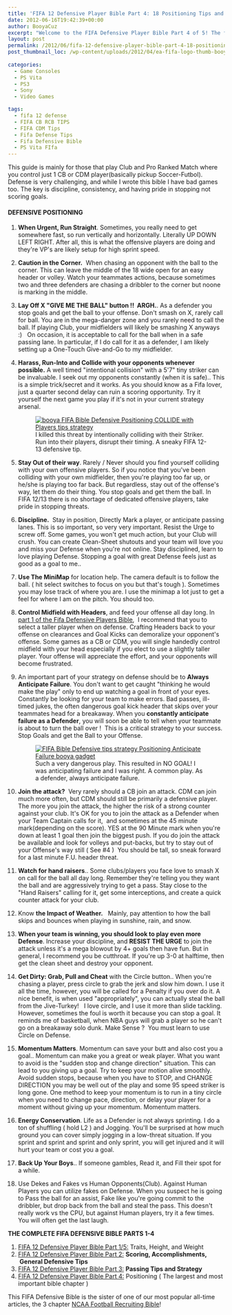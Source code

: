 ```yaml
---
title: 'FIFA 12 Defensive Player Bible Part 4: 18 Positioning Tips and Strategy'
date: 2012-06-16T19:42:39+00:00
author: BooyaCuz
excerpt: "Welcome to the FIFA Defensive Player Bible Part 4 of 5! The focus of part 4 is Defensive Positioning.. Where to be, Where to Go, and When to be there."
layout: post
permalink: /2012/06/fifa-12-defensive-player-bible-part-4-18-positioning-tips-and-strategy.html
post_thumbnail_loc: /wp-content/uploads/2012/04/ea-fifa-logo-thumb-booya.jpg
        
categories:
  - Game Consoles
  - PS Vita
  - PS3
  - Sony
  - Video Games

tags:
  - fifa 12 defense
  - FIFA CB RCB TIPS
  - FIFA CDM Tips
  - Fifa Defense Tips
  - Fifa Defensive Bible
  - PS Vita FIfa
---
```

This guide is mainly for those that play Club and Pro Ranked Match where you control just 1 CB or CDM player(basically pickup Soccer-Futbol). Defense is very challenging, and while I wrote this bible I have bad games too. The key is discipline, consistency, and having pride in stopping not scoring goals.

#### DEFENSIVE POSITIONING

1. <strong>When Urgent, Run Straight</strong>. Sometimes, you really need to get somewhere fast, so run vertically and horizontally. Literally UP DOWN LEFT RIGHT. After all, this is what the offensive players are doing and they're VP's are likely setup for high sprint speed.

2. <strong>Caution in the Corner.</strong>  When chasing an opponent with the ball to the corner. This can leave the middle of the 18 wide open for an easy header or volley. Watch your teammates actions, because sometimes two and three defenders are chasing a dribbler to the corner but noone is marking in the middle.

3. <strong>Lay Off X "GIVE ME THE BALL" button !!  ARGH.</strong>. As a defender you stop goals and get the ball to your offense. Don't smash on X, rarely call for ball. You are in the mega-danger zone and you rarely need to call the ball. If playing Club, your midfielders will likely be smashing X anyways :)   On occasion, it is acceptable to call for the ball when in a safe passing lane. In particular, if I do call for it as a defender, I am likely setting up a One-Touch Give-and-Go to my midfielder.

4. <strong>Harass, Run-Into and Collide with your opponents whenever possible.</strong> A well timed "intentional collision" with a 5'7" tiny striker can be invaluable. I seek out my opponents constantly (when it is safe).. This is a simple trick/secret and it works. As you should know as a Fifa lover, just a quarter second delay can ruin a scoring opportunity. Try it yourself the next game you play if it's not in your current strategy arsenal.
    <figure>
      <a href="{{ site.cdn-url }}/wp-content/uploads/2012/06/FIFA-Bible-Defensive-Positioning-COLLIDE-with-Players1.jpg">
        <img src="{{ site.cdn-url }}/wp-content/uploads/2012/06/FIFA-Bible-Defensive-Positioning-COLLIDE-with-Players1-640.jpg" 
            alt="booya FIFA Bible Defensive Positioning COLLIDE with Players tips strategy" title="colliding with their Striker"></a>
        <figcaption>I killed this threat by intentionally colliding with their Striker. Run into their players, disrupt their timing. A sneaky FIFA 12-13 defensive tip.</figcaption>
    </figure>

5. <strong>Stay Out of their way</strong>. Rarely / Never should you find yourself colliding with your own offensive players. So if you notice that you've been colliding with your own midfielder, then you're playing too far up, or he/she is playing too far back. But regardless, stay out of the offense's way, let them do their thing. You stop goals and get them the ball. In FIFA 12/13 there is no shortage of dedicated offensive players, take pride in stopping threats.

6. <strong>Discipline.</strong>  Stay in position, Directly Mark a player, or anticipate passing lanes. This is so important, so very very important. Resist the Urge to screw off. Some games, you won't get much action, but your Club will crush. You can create Clean-Sheet shutouts and your team will love you and miss your Defense when you're not online. Stay disciplined, learn to love playing Defense. Stopping a goal with great Defense feels just as good as a goal to me..

7. <strong>Use The MiniMap</strong> for location help. The camera default is to follow the ball. ( hit select switches to focus on you but that's tough ). Sometimes you may lose track of where you are. I use the minimap a lot just to get a feel for where I am on the pitch. You should too.

8. <strong>Control Midfield with Headers</strong>, and feed your offense all day long. In [part 1 of the Fifa Defensive Players Bible](/2012/06/fifa-12-defensive-player-bible-part-15-traits-height-and-weight.html),  I recommend that you to select a taller player when on defense. Crafting Headers back to your offense on clearances and Goal Kicks can demoralize your opponent's offense. Some games as a CB or CDM, you will single handedly control midfield with your head especially if you elect to use a slightly taller player. Your offense will appreciate the effort, and your opponents will become frustrated.

9. An important part of your strategy on defense should be to <strong>Always Anticipate Failure</strong>. You don't want to get caught "thinking he would make the play" only to end up watching a goal in front of your eyes. Constantly be looking for your team to make errors. Bad passes, ill-timed jukes, the often dangerous goal kick header that skips over your teammates head for a breakaway. When you <strong>constantly anticipate failure as a Defender</strong>, you will soon be able to tell when your teammate is about to turn the ball over !  This is a critical strategy to your success. Stop Goals and get the Ball to your Offense.
    <figure>
      <a href="{{ site.cdn-url }}/wp-content/uploads/2012/06/FIFA-Bible-Defensive-Positioning-Anticipate-Failure.jpg">
        <img src="{{ site.cdn-url }}/wp-content/uploads/2012/06/FIFA-Bible-Defensive-Positioning-Anticipate-Failure-640.jpg" 
            alt="FIFA Bible Defensive tips strategy Positioning Anticipate Failure booya gadget" title="Such a very dangerous play. This resulted in NO GOAL! I was anticipating failure and I was right. A common play. As a defender, always anticipate failure."></a>
      <figcaption>Such a very dangerous play. This resulted in NO GOAL! I was anticipating failure and I was right. A common play. As a defender, always anticipate failure.</figcaption>
    </figure>

10. <strong>Join the attack?</strong>  Very rarely should a CB join an attack. CDM can join much more often, but CDM should still be primarily a defensive player. The more you join the attack, the higher the risk of a strong counter against your club. It's OK for you to join the attack as a Defender when your Team Captain calls for it,  and sometimes at the 45 minute mark(depending on the score). YES at the 90 Minute mark when you're down at least 1 goal then join the biggest push. If you do join the attack be available and look for volleys and put-backs, but try to stay out of your Offense's way still ( See #4 )  You should be tall, so sneak forward for a last minute F.U. header threat.

11. <strong>Watch for hand raisers</strong>.. Some clubs/players you face love to smash X on call for the ball all day long. Remember they're telling you they want the ball and are aggressively trying to get a pass. Stay close to the "Hand Raisers" calling for it, get some interceptions, and create a quick counter attack for your club.

12. Know <strong>the Impact of Weather.</strong>   Mainly, pay attention to how the ball skips and bounces when playing in sunshine, rain, and snow.

13. <strong>When your team is winning, you should look to play even more Defense</strong>. Increase your discipline, and <strong>RESIST THE URGE</strong> to join the attack unless it's a mega blowout by 4+ goals then have fun. But in general, I recommend you be cutthroat. If you're up 3-0 at halftime, then get the clean sheet and destroy your opponent.

14. <strong>Get Dirty: Grab, Pull and Cheat</strong> with the Circle button.. When you're chasing a player, press circle to grab the jerk and slow him down. I use it all the time, however, you will be called for a Penalty if you over do it. A nice benefit, is when used "appropriately", you can actually steal the ball from the Jive-Turkey!   I love circle, and I use it more than slide tackling. However, sometimes the foul is worth it because you can stop a goal. It reminds me of basketball, when NBA guys will grab a player so he can't go on a breakaway solo dunk. Make Sense ?  You must learn to use Circle on Defense.

15. <strong>Momentum Matters</strong>. Momentum can save your butt and also cost you a goal.. Momentum can make you a great or weak player. What you want to avoid is the "sudden stop and change direction" situation. This can lead to you giving up a goal. Try to keep your motion alive smoothly. Avoid sudden stops, because when you have to STOP, and CHANGE DIRECTION you may be well out of the play and some 95 speed striker is long gone. One method to keep your momentum is to run in a tiny circle when you need to change pace, direction, or delay your player for a moment without giving up your momentum. Momentum matters.

16. <strong>Energy Conservation</strong>. Life as a Defender is not always sprinting. I do a ton of shuffling ( hold L2 ) and Jogging. You'll be surprised at how much ground you can cover simply jogging in a low-threat situation. If you sprint and sprint and sprint and only sprint, you will get injured and it will hurt your team or cost you a goal.

17. <strong>Back Up Your Boys</strong>.. If someone gambles, Read it, and Fill their spot for a while.

18. Use Dekes and Fakes vs Human Opponents(Club). Against Human Players you can utilize fakes on Defense. When you suspect he is going to Pass the ball for an assist, Fake like you're going commit to the dribbler, but drop back from the ball and steal the pass. This doesn't really work vs the CPU, but against Human players, try it a few times. You will often get the last laugh.

**THE COMPLETE FIFA DEFENSIVE BIBLE PARTS 1-4**
1. [FIFA 12 Defensive Player Bible Part 1/5:](/2012/06/fifa-12-defensive-player-bible-part-15-traits-height-and-weight.html) Traits, Height, and Weight
2. [FIFA 12 Defensive Player Bible Part 2:](/2012/06/fifa-12-defensive-player-bible-part-25-scoring-accomplishments-motm-general-defensive-tips.html) <strong>Scoring, Accomplishments,  General Defensive Tips</strong>
3. [FIFA 12 Defensive Player Bible Part 3:](/2012/06/fifa-12-defensive-player-bible-part-3-13-passing-tips-and-strategy.html) <strong>Passing Tips and Strategy</strong>
4. [FIFA 12 Defensive Player Bible Part 4:](/2012/06/fifa-12-defensive-player-bible-part-4-18-positioning-tips-and-strategy.html) Positioning ( The largest and most important bible chapter )

This FIFA Defensive Bible is the sister of one of our most popular all-time articles, the 3 chapter [NCAA Football Recruiting Bible](/2010/10/ncaa-11-recruiting-bible-part-one-10-tips-for-filling-the-board.html)!